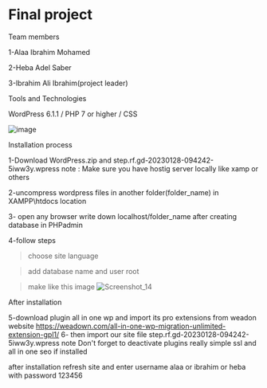 # Final project
Team members

1-Alaa Ibrahim Mohamed

2-Heba Adel Saber

3-Ibrahim Ali Ibrahim(project leader)

Tools and Technologies

WordPress 6.1.1 / PHP 7 or higher / CSS

![image](https://user-images.githubusercontent.com/76784342/215273448-89ca4eb7-d3e5-4736-ba9b-7f328a089c12.png)


Installation process

1-Download WordPress.zip and step.rf.gd-20230128-094242-5iww3y.wpress
note : Make sure you have  hostig server locally like xamp or others

2-uncompress wordpress files  in another folder(folder_name) in XAMPP\htdocs location 

3- open any browser write down localhost/folder_name after creating database in PHPadmin

4-follow steps

>choose site language 

> add database name and user root

>make like this image
![Screenshot_14](https://user-images.githubusercontent.com/76784342/215267211-37bbfa71-e334-423c-bcb8-e48f754c8fc9.png)

After installation 

5-download plugin all in one wp and import  its pro extensions from weadon website https://weadown.com/all-in-one-wp-migration-unlimited-extension-gpl1/
6- then import our site file step.rf.gd-20230128-094242-5iww3y.wpress
note Don't forget to deactivate plugins really simple ssl and all in one seo if installed

after installation refresh site and enter username alaa or ibrahim or heba with password 123456
